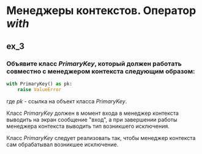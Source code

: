 # Менеджеры контекстов. Оператор _with_

## ex_3
### Объявите класс _PrimaryKey_, который должен работать совместно с менеджером контекста следующим образом:

```python
with PrimaryKey() as pk:
    raise ValueError
```

где _pk_ - ссылка на объект класса _PrimaryKey_.

Класс _PrimaryKey_ должен в момент входа в менеджер контекста выводить на экран сообщение "вход", а при завершении работы менеджера контекста выводить тип возникшего исключения. 

Класс _PrimaryKey_ следует реализовать так, чтобы менеджер контекста сам обрабатывал возникшее исключение.
